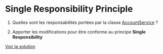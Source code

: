 # Single Responsibility Principle

1. Quelles sont les responsabilités portées par la classe [AccountService](src/main/java/com/codurance/srp/AccountService.java) ?

2. Apporter les modifications pour être conforme au principe **Single Responsibility**

[Voir la solution](https://github.com/coder-may-cry/solid-kata-java/compare/main...solution%2FS)
